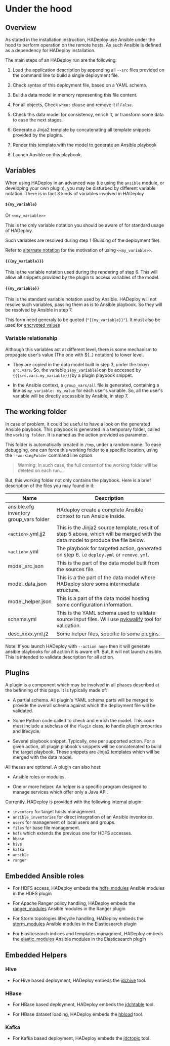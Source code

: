 # Under the hood

## Overview

As stated in the installation instruction, HADeploy use Ansible under the hood to perform operation on the remote hosts. As such Ansible is defined as a dependency for HADeploy installation.

The main steps of an HADeploy run are the following:

1. Load the application description by appending all `--src` files provided on the command line to build a single deployment file.

1. Check syntax of this deployment file, based on a YAML schema.

1. Build a data model in memory representing this file content.

1. For all objects, Check `when:` clause and remove it if `False`.

1. Check this data model for consistency, enrich it, or transform some data to ease the next stages.

1. Generate a Jinja2 template by concatenating all template snippets provided by the plugins.

1. Render this template with the model to generate an Ansible playbook

1. Launch Ansible on this playbook.

## Variables

When using HADeploy in an advanced way (i.e using the `ansible` module, or developing your own plugin), you may be disturbed by different variable notation. 
There is in fact 3 kinds of variables involved in HADeploy

#### `${my_variable}` 

Or `<<my_variable>>`

This is the only variable notation you should be aware of for standard usage of HADeploy.

Such variables are resolved during step 1 (Building of the deployment file).

Refer to [alternate notation](../plugins_reference/core/vars/#alternate-notation) for the motivation of using `<<my_variable>>`.

#### `{{{my_variable}}}`

This is the variable notation used during the rendering of step 6. This will allow all snippets provided by the plugin to access variables of the model.

#### `{{my_variable}}`

This is the standard variable notation used by Ansible. HADeploy will not resolve such variables, passing them as is to Ansible playbook. So they will be resolved by Ansible in step 7.

This form need generaly to be quoted (`"{{my_variable}}"`). It must also be used for [encrypted values](../plugins_reference/core/encrypted_vars)

### Variable relationship

Although this variables act at different level, there is some mechanism to propagate user's value (The one with ${..} notation) to lower level.

- They are copied in the data model built in step 3, under the token `src.vars`. So, the variable `${my_variable}`can be accessed by `{{{src.vars.my_variable}}}`by a plugin playbook snippet.

- In the Ansible context, a `group_vars/all` file is generated, containing a line as `my_variable: my_value` for each user's variable. So, all the user's variable will be directly accessible by Ansible, in step 7.

## The working folder

In case of problem, it could be useful to have a look on the generated Ansible playbook.
This playbook is generated in a temporary folder, called the `working folder`. It is named as the action provided as parameter.

This folder is automatically created in `/tmp`, under a random name. 
To ease debugging, one can force this working folder to a specific location, using the `--workingFolder` command line option.

> Warning: In such case, the full content of the working folder will be deleted on each run...

But, this working folder not only contains the playbook. Here is a brief description of the files you may found in it:

Name|Description
---|---
ansible.cfg<br>inventory<br>group_vars folder|HAdeploy create a complete Ansible context to run Ansible inside.
`<action>`.yml.jj2|This is the Jinja2 source template, result of step 5 above, which will be merged with the data model to produce the file below.
`<action>`.yml|The playbook for targeted action, generated on step 6. i.e `deploy.yml` or `remove.yml`.
model_src.json|This is the part of the data model built from the sources file.
model_data.json|This is a the part of the data model where HADeploy store some intermediate structure.
model_helper.json|This is a part of the data model hosting some configuration information.
schema.yml|This is the YAML schema used to validate source input files. Will use [pykwalify](https://github.com/Grokzen/pykwalify) tool for validation.
desc_xxxx.yml.j2|Some helper files, specific to some plugins.

Note: If you launch HADeploy with `--action none` then it will generate ansible playbooks for all action it is aware off. But, it will not launch ansible. 
This is intended to validate description for all action.

## Plugins

A plugin is a component which may be involved in all phases described at the befinning of this page. It is typically made of:

* A partial schema. All plugin's YAML schema parts will be merged to provide the overall schema against which the deployment file will be validated.

* Some Python code called to check and enrich the model. This code must include a subclass of the `Plugin` class, to handle plugin properties and lifecycle.

* Several playbook snippet. Typically, one per supported action. For a given action, all plugin plabook's snippets will be concatenated to build the target playbook. These snippets are Jinja2 templates which will be merged with the data model.

All theses are optional. A plugin can also host:

* Ansible roles or modules.

* One or more helper. An helper is a specific program designed to manage services which offer only a Java API.

Currently, HADeploy is provided with the following internal plugin:

* `inventory` for target hosts management.
* `ansible_inventories` for direct integration of an Ansible inventories.
* `users` for management of local users and groups. 
* `files` for base file management.
* `hdfs` which extends the previous one for HDFS accesses.
* `hbase`
* `hive`
* `kafka`
* `ansible`
* `ranger`



## Embedded Ansible roles

* For HDFS access, HADeploy embeds the [hdfs_modules](https://github.com/BROADSoftware/hdfs_modules) Ansible modules in the HDFS plugin

* For Apache Ranger policy handling, HADeploy embeds the [ranger_modules](https://github.com/BROADSoftware/ranger_modules) Ansible modules in the Ranger plugin

* For Storm topologies lifecycle handling, HADeploy embeds the [storm_modules](https://github.com/BROADSoftware/storm_modules) Ansible modules in the Elasticsearch plugin

* For Elasticsearch indices and templates managment, HADeploy embeds the [elastic_modules](https://github.com/BROADSoftware/elastic_modules) Ansible modules in the Elasticsearch plugin

## Embedded Helpers

### Hive

* For Hive based deployment, HADeploy embeds the [jdchive](https://github.com/BROADSoftware/jdchive) tool.

### HBase

* For HBase based deployment, HADeploy embeds the [jdchtable](https://github.com/BROADSoftware/jdchtable) tool.

* For HBase dataset loading, HADeploy embeds the [hbload](https://github.com/BROADSoftware/hbtools) tool.

### Kafka

* For Kafka based deployment, HADeploy embeds the [jdctopic](https://github.com/Kappaware/jdctopic) tool.



